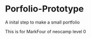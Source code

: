 # Porfolio-Prototype

A inital step to make a small portfolio

This is for MarkFour of neocamp level 0
